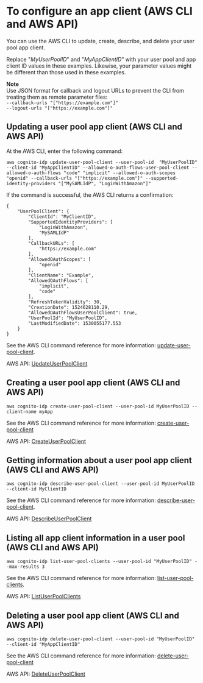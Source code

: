 # To configure an app client \(AWS CLI and AWS API\)<a name="cognito-user-pools-app-idp-settings-cli-api"></a>

You can use the AWS CLI to update, create, describe, and delete your user pool app client\.

Replace "*MyUserPoolID*" and "*MyAppClientID*" with your user pool and app client ID values in these examples\. Likewise, your parameter values might be different than those used in these examples\.

**Note**  
Use JSON format for callback and logout URLs to prevent the CLI from treating them as remote parameter files:  
`--callback-urls "["https://example.com"]"`  
`--logout-urls "["https://example.com"]"`

## Updating a user pool app client \(AWS CLI and AWS API\)<a name="cognito-user-pools-app-idp-settings-cli-api-update-user-pool-client"></a>

At the AWS CLI, enter the following command:

```
aws cognito-idp update-user-pool-client --user-pool-id  "MyUserPoolID" --client-id "MyAppClientID" --allowed-o-auth-flows-user-pool-client --allowed-o-auth-flows "code" "implicit" --allowed-o-auth-scopes "openid" --callback-urls "["https://example.com"]" --supported-identity-providers "["MySAMLIdP", "LoginWithAmazon"]"
```

If the command is successful, the AWS CLI returns a confirmation:

```
{
    "UserPoolClient": {
        "ClientId": "MyClientID",
        "SupportedIdentityProviders": [
            "LoginWithAmazon",
            "MySAMLIdP"
        ],
        "CallbackURLs": [
            "https://example.com"
        ],
        "AllowedOAuthScopes": [
            "openid"
        ],
        "ClientName": "Example",
        "AllowedOAuthFlows": [
            "implicit",
            "code"
        ],
        "RefreshTokenValidity": 30,
        "CreationDate": 1524628110.29,
        "AllowedOAuthFlowsUserPoolClient": true,
        "UserPoolId": "MyUserPoolID",
        "LastModifiedDate": 1530055177.553
    }
}
```

See the AWS CLI command reference for more information: [update\-user\-pool\-client](https://docs.aws.amazon.com/cli/latest/reference/cognito-idp/update-user-pool-client.html)\.

AWS API: [UpdateUserPoolClient](https://docs.aws.amazon.com/cognito-user-identity-pools/latest/APIReference/API_UpdateUserPoolClient.html)

## Creating a user pool app client \(AWS CLI and AWS API\)<a name="cognito-user-pools-app-idp-settings-cli-api-create-user-pool-client"></a>

```
aws cognito-idp create-user-pool-client --user-pool-id MyUserPoolID --client-name myApp
```

See the AWS CLI command reference for more information: [create\-user\-pool\-client](https://docs.aws.amazon.com/cli/latest/reference/cognito-idp/create-user-pool-client.html)

AWS API: [CreateUserPoolClient](https://docs.aws.amazon.com/cognito-user-identity-pools/latest/APIReference/API_CreateUserPoolClient.html)

## Getting information about a user pool app client \(AWS CLI and AWS API\)<a name="cognito-user-pools-app-idp-settings-cli-api-describe-user-pool-client"></a>

```
aws cognito-idp describe-user-pool-client --user-pool-id MyUserPoolID --client-id MyClientID
```

See the AWS CLI command reference for more information: [describe\-user\-pool\-client](https://docs.aws.amazon.com/cli/latest/reference/cognito-idp/describe-user-pool-client.html)\.

AWS API: [DescribeUserPoolClient](https://docs.aws.amazon.com/cognito-user-identity-pools/latest/APIReference/API_DescribeUserPoolClient.html)

## Listing all app client information in a user pool \(AWS CLI and AWS API\)<a name="cognito-user-pools-app-idp-settings-cli-api-list-user-pool-clients"></a>

```
aws cognito-idp list-user-pool-clients --user-pool-id "MyUserPoolID" --max-results 3
```

See the AWS CLI command reference for more information: [list\-user\-pool\-clients](https://docs.aws.amazon.com/cli/latest/reference/cognito-idp/list-user-pool-clients.html)\.

AWS API: [ListUserPoolClients](https://docs.aws.amazon.com/cognito-user-identity-pools/latest/APIReference/API_ListUserPoolClients.html)

## Deleting a user pool app client \(AWS CLI and AWS API\)<a name="cognito-user-pools-app-idp-settings-cli-api-delete-user-pool-client"></a>

```
aws cognito-idp delete-user-pool-client --user-pool-id "MyUserPoolID" --client-id "MyAppClientID"
```

See the AWS CLI command reference for more information: [delete\-user\-pool\-client](https://docs.aws.amazon.com/cli/latest/reference/cognito-idp/delete-user-pool-client.html)

AWS API: [DeleteUserPoolClient](https://docs.aws.amazon.com/cognito-user-identity-pools/latest/APIReference/API_DeleteUserPoolClient.html)